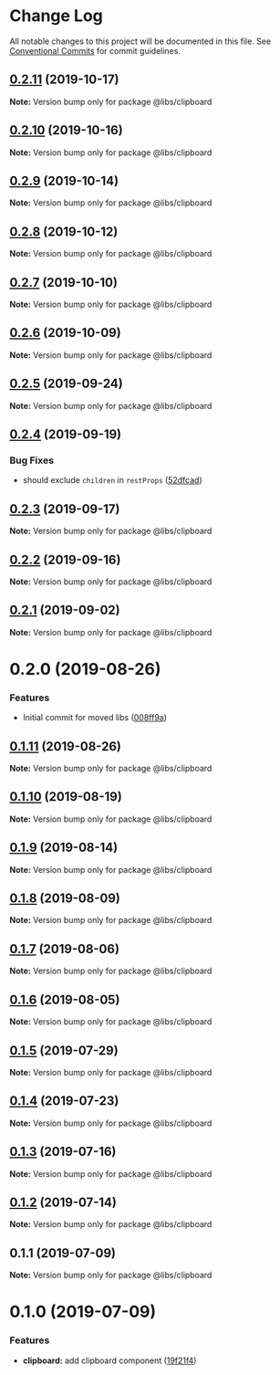 # Change Log

All notable changes to this project will be documented in this file.
See [Conventional Commits](https://conventionalcommits.org) for commit guidelines.

## [0.2.11](https://git.easyops.local/anyclouds/next-libs/compare/@libs/clipboard@0.2.10...@libs/clipboard@0.2.11) (2019-10-17)

**Note:** Version bump only for package @libs/clipboard

## [0.2.10](https://git.easyops.local/anyclouds/next-libs/compare/@libs/clipboard@0.2.9...@libs/clipboard@0.2.10) (2019-10-16)

**Note:** Version bump only for package @libs/clipboard

## [0.2.9](https://git.easyops.local/anyclouds/next-libs/compare/@libs/clipboard@0.2.8...@libs/clipboard@0.2.9) (2019-10-14)

**Note:** Version bump only for package @libs/clipboard

## [0.2.8](https://git.easyops.local/anyclouds/next-libs/compare/@libs/clipboard@0.2.7...@libs/clipboard@0.2.8) (2019-10-12)

**Note:** Version bump only for package @libs/clipboard

## [0.2.7](https://git.easyops.local/anyclouds/next-libs/compare/@libs/clipboard@0.2.6...@libs/clipboard@0.2.7) (2019-10-10)

**Note:** Version bump only for package @libs/clipboard

## [0.2.6](https://git.easyops.local/anyclouds/next-libs/compare/@libs/clipboard@0.2.5...@libs/clipboard@0.2.6) (2019-10-09)

**Note:** Version bump only for package @libs/clipboard

## [0.2.5](https://git.easyops.local/anyclouds/next-libs/compare/@libs/clipboard@0.2.4...@libs/clipboard@0.2.5) (2019-09-24)

**Note:** Version bump only for package @libs/clipboard

## [0.2.4](https://git.easyops.local/anyclouds/next-libs/compare/@libs/clipboard@0.2.3...@libs/clipboard@0.2.4) (2019-09-19)

### Bug Fixes

- should exclude `children` in `restProps` ([52dfcad](https://git.easyops.local/anyclouds/next-libs/commits/52dfcad))

## [0.2.3](https://git.easyops.local/anyclouds/next-libs/compare/@libs/clipboard@0.2.2...@libs/clipboard@0.2.3) (2019-09-17)

**Note:** Version bump only for package @libs/clipboard

## [0.2.2](https://git.easyops.local/anyclouds/next-libs/compare/@libs/clipboard@0.2.1...@libs/clipboard@0.2.2) (2019-09-16)

**Note:** Version bump only for package @libs/clipboard

## [0.2.1](https://git.easyops.local/anyclouds/next-libs/compare/@libs/clipboard@0.2.0...@libs/clipboard@0.2.1) (2019-09-02)

**Note:** Version bump only for package @libs/clipboard

# 0.2.0 (2019-08-26)

### Features

- Initial commit for moved libs ([008ff9a](https://git.easyops.local/anyclouds/brick-next/commits/008ff9a))

## [0.1.11](https://git.easyops.local/anyclouds/brick-next/compare/@libs/clipboard@0.1.10...@libs/clipboard@0.1.11) (2019-08-26)

**Note:** Version bump only for package @libs/clipboard

## [0.1.10](https://git.easyops.local/anyclouds/brick-next/compare/@libs/clipboard@0.1.9...@libs/clipboard@0.1.10) (2019-08-19)

**Note:** Version bump only for package @libs/clipboard

## [0.1.9](https://git.easyops.local/anyclouds/brick-next/compare/@libs/clipboard@0.1.8...@libs/clipboard@0.1.9) (2019-08-14)

**Note:** Version bump only for package @libs/clipboard

## [0.1.8](https://git.easyops.local/anyclouds/brick-next/compare/@libs/clipboard@0.1.7...@libs/clipboard@0.1.8) (2019-08-09)

**Note:** Version bump only for package @libs/clipboard

## [0.1.7](https://git.easyops.local/anyclouds/brick-next/compare/@libs/clipboard@0.1.6...@libs/clipboard@0.1.7) (2019-08-06)

**Note:** Version bump only for package @libs/clipboard

## [0.1.6](https://git.easyops.local/anyclouds/brick-next/compare/@libs/clipboard@0.1.5...@libs/clipboard@0.1.6) (2019-08-05)

**Note:** Version bump only for package @libs/clipboard

## [0.1.5](https://git.easyops.local/anyclouds/brick-next/compare/@libs/clipboard@0.1.4...@libs/clipboard@0.1.5) (2019-07-29)

**Note:** Version bump only for package @libs/clipboard

## [0.1.4](https://git.easyops.local/anyclouds/brick-next/compare/@libs/clipboard@0.1.3...@libs/clipboard@0.1.4) (2019-07-23)

**Note:** Version bump only for package @libs/clipboard

## [0.1.3](https://git.easyops.local/anyclouds/brick-next/compare/@libs/clipboard@0.1.2...@libs/clipboard@0.1.3) (2019-07-16)

**Note:** Version bump only for package @libs/clipboard

## [0.1.2](https://git.easyops.local/anyclouds/brick-next/compare/@libs/clipboard@0.1.1...@libs/clipboard@0.1.2) (2019-07-14)

**Note:** Version bump only for package @libs/clipboard

## 0.1.1 (2019-07-09)

**Note:** Version bump only for package @libs/clipboard

# 0.1.0 (2019-07-09)

### Features

- **clipboard:** add clipboard component ([19f21f4](https://git.easyops.local/anyclouds/brick-next/commits/19f21f4))
